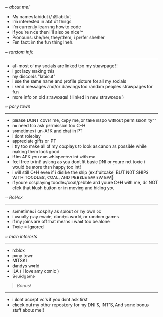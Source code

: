 ~  *about me!*
-  My names labidut // @labidut
-  I’m interested in alot of things
-  I’m currently learning how to code
-  if you're nice then i'll also be nice^^
-  Pronouns: she/her, they/them, i prefer she/her
-  Fun fact: im the fun thing! heh.

~  *random info*
  _______________________________________________________________________________
-  all-most of my socials are linked too my strawpage !!
-  i got lazy making this
-  my discords "labidut"
-  i use the same name and profile picture for all my socials
-  i send messages and/or drawings too random peoples strawpages for fun
-  more info on old strawpage! ( linked in new strawpage )

~  *pony town*
____________________________________________________________________________________
-  please DONT cover me, copy me, or take inspo without permission! ty^^
-  no need too ask permission too C+H
-  sometimes i un-AFK and chat in PT
-  i dont roleplay
-  appreciate gifts on PT
-  i try too make all of my cosplays to look as canon as possible while making them look good
-  if im AFK you can whisper too int with me
-  feel free to int! aslong as you dont fit basic DNI or youre not toxic i would be more than happy too int!
-  i will still C+H even if i dislike the ship (ex:fruitcake) BUT NOT SHIPS WITH TOODLES, COAL, AND PEBBLE EW EW EW🤮
- if youre cosplaying toodles/coal/pebble and youre C+H with me, do NOT click that blush button or im moving and hiding you

~ *Roblox*
______________________________________________________________________________________
-  sometimes i cosplay as sprout or my own oc
-  i usually play evade, dandys world, or random games
-  if my joins are off that means i want too be alone
-  Toxic = Ignored

~ *main interests*
________________________________________________________________________________________
-  roblox
-  pony town
-  MITSKI
-  dandys world
-  ILA ( i love amy comic )
-  Squidgame

> *Bonus!*
_____________________________________________________________________________________
-  i dont accept vc's if you dont ask first
-  check out my other repository for my DNI'S, INT'S, And some bonus stuff about me!!
<!---
labidut/labidut is a ✨ special ✨ repository because its `README.md` (this file) appears on your GitHub profile.
You can click the Preview link to take a look at your changes.
--->
